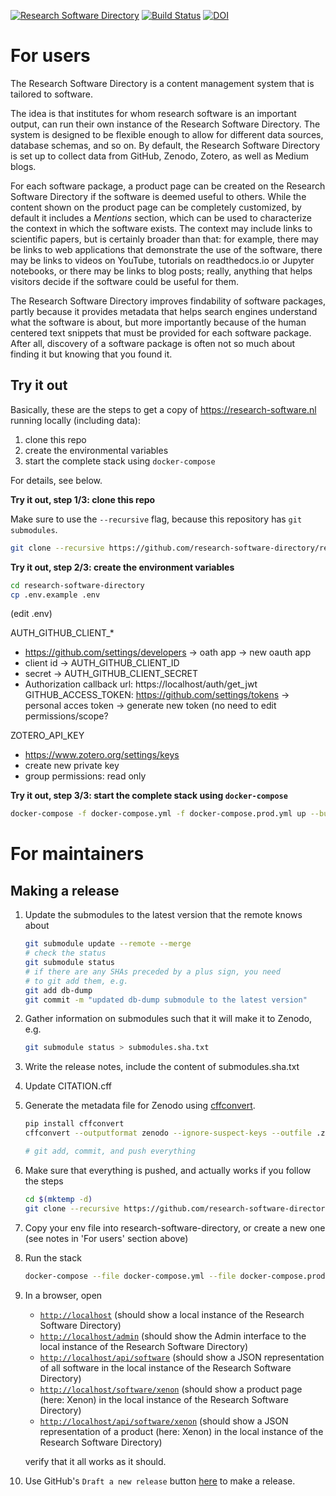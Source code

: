 [![Research Software Directory](https://img.shields.io/badge/rsd-Research%20Software%20Directory-00a3e3.svg?style=flat-square)](https://www.research-software.nl/software/research-software-directory)
[![Build Status](https://travis-ci.org/research-software-directory/research-software-directory.svg?branch=master)](https://travis-ci.org/research-software-directory/research-software-directory)
[![DOI](https://zenodo.org/badge/DOI/10.5281/zenodo.1154130.svg)](https://doi.org/10.5281/zenodo.1154130)


# For users

The Research Software Directory is a content management system that is tailored
to software.

The idea is that institutes for whom research software is an important output,
can run their own instance of the Research Software Directory. The system is
designed to be flexible enough to allow for different data sources, database
schemas, and so on. By default, the Research Software Directory is set up to
collect data from GitHub, Zenodo, Zotero, as well as Medium blogs.

For each software package, a product page can be created on the Research
Software Directory if the software is deemed useful to others. While the content
shown on the product page can be completely customized, by default it includes a
_Mentions_ section, which can be used to characterize the context in which the
software exists. The context may include links to scientific papers, but is
certainly broader than that: for example, there may be links to web applications
that demonstrate the use of the software, there may be links to videos on
YouTube, tutorials on readthedocs.io or Jupyter notebooks, or there may be links
to blog posts; really, anything that helps visitors decide if the software could
be useful for them.

The Research Software Directory improves findability of software packages,
partly because it provides metadata that helps search engines understand what
the software is about, but more importantly because of the human centered text
snippets that must be provided for each software package. After all, discovery
of a software package is often not so much about finding it but knowing that you
found it.

## Try it out

Basically, these are the steps to get a copy of https://research-software.nl running locally (including data):

1. clone this repo
1. create the environmental variables
1. start the complete stack using ``docker-compose``

For details, see below.

**Try it out, step 1/3: clone this repo**

Make sure to use the ``--recursive`` flag, because this repository has ``git submodules``.

```bash
git clone --recursive https://github.com/research-software-directory/research-software-directory.git
```

**Try it out, step 2/3: create the environment variables**

```bash
cd research-software-directory
cp .env.example .env
```

(edit .env)


AUTH_GITHUB_CLIENT_*
 - https://github.com/settings/developers -> oath app -> new oauth app 
 - client id -> AUTH_GITHUB_CLIENT_ID
 - secret -> AUTH_GITHUB_CLIENT_SECRET
 - Authorization callback url: https://localhost/auth/get_jwt
GITHUB_ACCESS_TOKEN: https://github.com/settings/tokens -> personal acces token -> generate new token (no need to edit permissions/scope?

ZOTERO_API_KEY
  - https://www.zotero.org/settings/keys
  - create new private key
  - group permissions: read only
  
**Try it out, step 3/3: start the complete stack using ``docker-compose``**

```bash
docker-compose -f docker-compose.yml -f docker-compose.prod.yml up --build
```

# For maintainers

## Making a release

1. Update the submodules to the latest version that the remote knows about

    ```bash
    git submodule update --remote --merge
    # check the status
    git submodule status
    # if there are any SHAs preceded by a plus sign, you need
    # to git add them, e.g.
    git add db-dump 
    git commit -m "updated db-dump submodule to the latest version"
    ```

1. Gather information on submodules such that it will make it to Zenodo, e.g.

    ```bash
    git submodule status > submodules.sha.txt
    ```

1. Write the release notes, include the content of submodules.sha.txt
1. Update CITATION.cff
1. Generate the metadata file for Zenodo using [cffconvert](https://pypi.org/project/cffconvert/).

    ```bash
    pip install cffconvert
    cffconvert --outputformat zenodo --ignore-suspect-keys --outfile .zenodo.json
    ```
    ```bash
    # git add, commit, and push everything
    ```
1. Make sure that everything is pushed, and actually works if you follow the steps

    ```bash
    cd $(mktemp -d)
    git clone --recursive https://github.com/research-software-directory/research-software-directory.git .
    ```
    
1. Copy your env file into research-software-directory, or create a new one (see notes in 'For users' section above)
1. Run the stack

    ```bash
    docker-compose --file docker-compose.yml --file docker-compose.prod.yml up --build
    ```
    
1. In a browser, open 
    - [``http://localhost``](http://localhost) (should show a local instance of the Research Software Directory)
    - [``http://localhost/admin``](http://localhost/admin) (should show the Admin interface to the local instance of the Research Software Directory)
    - [``http://localhost/api/software``](http://localhost/api/software) (should show a JSON representation of all software in the local instance of the Research Software Directory)
    - [``http://localhost/software/xenon``](http://localhost/software/xenon) (should show a product page (here: Xenon) in the local instance of the Research Software Directory)
    - [``http://localhost/api/software/xenon``](http://localhost/api/software/xenon) (should show a JSON representation of a product (here: Xenon) in the local instance of the Research Software Directory)

    verify that it all works as it should.

1. Use GitHub's ``Draft a new release`` button [here](https://github.com/research-software-directory/research-software-directory/releases) to make a release.






